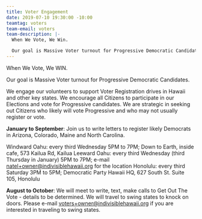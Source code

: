 ```yaml
---
title: Voter Engagement
date: 2019-07-10 19:30:00 -10:00
teamtag: voters
team-email: voters
team-description: |-
  When We Vote, We Win.

  Our goal is Massive Voter turnout for Progressive Democratic Candidates.
---
```


When We Vote, We WIN.

Our goal is Massive Voter turnout for Progressive Democratic Candidates.

We engage our volunteers to support Voter Registration drives in Hawaii and other key states. We encourage all Citizens to participate in our Elections and vote for Progressive candidates. We are strategic in seeking out Citizens who likely will vote Progressive and who may not usually register or vote.

**January to September**: Join us to write letters to register likely Democrats in Arizona, Colorado, Maine and North Carolina. 

Windward Oahu: every third Wednesday 5PM to 7PM; 
               Down to Earth, inside cafe, 573 Kailua Rd, Kailua
Leeward Oahu: every third Wednesday (third Thursday in January) 5PM to 7PM;
              e-mail natel+owner@indivisiblehawaii.org for the location
Honolulu: every third Saturday 3PM to 5PM; 
          Democratic Party Hawaii HQ, 627 South St. Suite 105, Honolulu

**August to October**: We will meet to write, text, make calls to Get Out The Vote - details to be determined. We will travel to swing states to knock on doors.  Please e-mail voters+owner@indivisiblehawaii.org if you are interested in traveling to swing states.